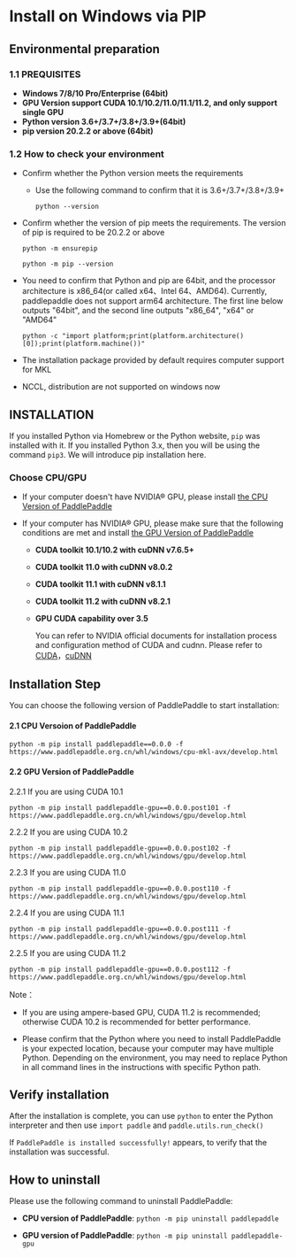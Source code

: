 # Install on Windows via PIP

## Environmental preparation

### 1.1 PREQUISITES

* **Windows 7/8/10 Pro/Enterprise (64bit)**
* **GPU Version support CUDA 10.1/10.2/11.0/11.1/11.2, and only support single GPU**
* **Python version 3.6+/3.7+/3.8+/3.9+(64bit)**
* **pip version 20.2.2 or above (64bit)**

### 1.2 How to check your environment

* Confirm whether the Python version meets the requirements

  * Use the following command to confirm that it is 3.6+/3.7+/3.8+/3.9+

        python --version


* Confirm whether the version of pip meets the requirements. The version of pip is required to be 20.2.2 or above

    ```
    python -m ensurepip
    ```

    ```
    python -m pip --version
    ```

* You need to confirm that Python and pip are 64bit, and the processor architecture is x86_64(or called x64、Intel 64、AMD64). Currently, paddlepaddle does not support arm64 architecture. The first line below outputs "64bit", and the second line outputs "x86_64", "x64" or "AMD64"

    ```
    python -c "import platform;print(platform.architecture()[0]);print(platform.machine())"
    ```


* The installation package provided by default requires computer support for MKL
* NCCL, distribution are not supported on windows now



## INSTALLATION

If you installed Python via Homebrew or the Python website, `pip` was installed with it. If you installed Python 3.x, then you will be using the command `pip3`. We will introduce pip installation here.

### Choose CPU/GPU

* If your computer doesn't have NVIDIA® GPU, please install [the CPU Version of PaddlePaddle](#cpu)

* If your computer has NVIDIA® GPU, please make sure that the following conditions are met and install [the GPU Version of PaddlePaddle](#gpu)

  * **CUDA toolkit 10.1/10.2 with cuDNN v7.6.5+**

  * **CUDA toolkit 11.0 with cuDNN v8.0.2**

  * **CUDA toolkit 11.1 with cuDNN v8.1.1**

  * **CUDA toolkit 11.2 with cuDNN v8.2.1**

  * **GPU CUDA capability over 3.5**

    You can refer to NVIDIA official documents for installation process and configuration method of CUDA and cudnn. Please refer to [CUDA](https://docs.nvidia.com/cuda/cuda-installation-guide-linux/)，[cuDNN](https://docs.nvidia.com/deeplearning/sdk/cudnn-install/)


## Installation Step

You can choose the following version of PaddlePaddle to start installation:


#### 2.1 CPU Versoion of PaddlePaddle


  ```
  python -m pip install paddlepaddle==0.0.0 -f https://www.paddlepaddle.org.cn/whl/windows/cpu-mkl-avx/develop.html
  ```



#### 2.2 GPU Version of PaddlePaddle


2.2.1 If you are using CUDA 10.1


  ```
  python -m pip install paddlepaddle-gpu==0.0.0.post101 -f https://www.paddlepaddle.org.cn/whl/windows/gpu/develop.html
  ```


2.2.2 If you are using CUDA 10.2

  ```
  python -m pip install paddlepaddle-gpu==0.0.0.post102 -f https://www.paddlepaddle.org.cn/whl/windows/gpu/develop.html
  ```

2.2.3 If you are using CUDA 11.0


  ```
  python -m pip install paddlepaddle-gpu==0.0.0.post110 -f https://www.paddlepaddle.org.cn/whl/windows/gpu/develop.html
  ```


2.2.4 If you are using CUDA 11.1


  ```
  python -m pip install paddlepaddle-gpu==0.0.0.post111 -f https://www.paddlepaddle.org.cn/whl/windows/gpu/develop.html
  ```


2.2.5 If you are using CUDA 11.2

  ```
  python -m pip install paddlepaddle-gpu==0.0.0.post112 -f https://www.paddlepaddle.org.cn/whl/windows/gpu/develop.html
  ```

Note：

* If you are using ampere-based GPU, CUDA 11.2 is recommended; otherwise CUDA 10.2 is recommended for better performance.

* Please confirm that the Python where you need to install PaddlePaddle is your expected location, because your computer may have multiple Python. Depending on the environment, you may need to replace Python in all command lines in the instructions with specific Python path.


## Verify installation

After the installation is complete, you can use `python` to enter the Python interpreter and then use `import paddle` and `paddle.utils.run_check()`

If `PaddlePaddle is installed successfully!` appears, to verify that the installation was successful.

## How to uninstall

Please use the following command to uninstall PaddlePaddle:

* **CPU version of PaddlePaddle**: `python -m pip uninstall paddlepaddle`

* **GPU version of PaddlePaddle**: `python -m pip uninstall paddlepaddle-gpu`
